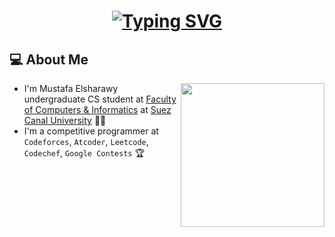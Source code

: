<h1 align="center">
  <a href="https://git.io/typing-svg"><img src="https://readme-typing-svg.demolab.com?font=Fira+Code&weight=600&size=22&pause=1000&color=9920F7&background=FFFCFC00&center=true&vCenter=true&width=435&lines=Hello+Nice+to+Meet+You;I'm+Mustafa+Elsharawy;Have+A+Nice+Day+%E2%9C%A8" alt="Typing SVG" /></a>
</h1>

<h2> 💻 About Me </h2>
<img align='right' src="https://media.giphy.com/media/RbDKaczqWovIugyJmW/giphy.gif" width="230">

- I'm Mustafa Elsharawy undergraduate CS student at [Faculty of Computers & Informatics](http://suez.edu.eg/ar/%d9%83%d9%84%d9%8a%d8%a9-%d8%a7%d9%84%d8%ad%d8%a7%d8%b3%d8%a8%d8%a7%d8%aa-%d9%88%d8%a7%d9%84%d9%85%d8%b9%d9%84%d9%88%d9%85%d8%a7%d8%aa/) at [Suez Canal University](http://suez.edu.eg/ar/) 👨‍💻
- I'm a competitive programmer at `Codeforces`, `Atcoder`, `Leetcode`, `Codechef`, `Google Contests` 🏆
<!--
[![Typing SVG](https://readme-typing-svg.demolab.com?font=Fira+Code&weight=600&size=22&pause=1000&color=9920F7&background=FFFCFC00&center=true&vCenter=true&width=435&lines=Hello+Nice+to+Meet+You;I'm+Mustafa+Elsharawy;Have+A+Nice+Day+%E2%9C%A8)](https://git.io/typing-svg)

<a href="https://git.io/typing-svg"><img src="https://readme-typing-svg.demolab.com?font=Fira+Code&weight=600&size=22&pause=1000&color=9920F7&background=FFFCFC00&center=true&vCenter=true&width=435&lines=Hello+Nice+to+Meet+You;I'm+Mustafa+Elsharawy;Have+A+Nice+Day+%E2%9C%A8" alt="Typing SVG" /></a>
-->



<!--
**MeMoElprince/MeMoElprince** is a ✨ _special_ ✨ repository because its `README.md` (this file) appears on your GitHub profile.

Here are some ideas to get you started:

- 🔭 I’m currently working on ...
- 🌱 I’m currently learning ...
- 👯 I’m looking to collaborate on ...
- 🤔 I’m looking for help with ...
- 💬 Ask me about ...
- 📫 How to reach me: ...
- 😄 Pronouns: ...
- ⚡ Fun fact: ...
-->
